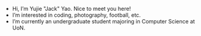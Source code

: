 - Hi, I’m Yujie "Jack" Yao. Nice to meet you here!
- I’m interested in coding, photography, football, etc.
- I’m currently an undergraduate student majoring in Computer Science at UoN.

<!---
JackyYao1021/JackyYao1021 is a ✨ special ✨ repository because its `README.md` (this file) appears on your GitHub profile.
You can click the Preview link to take a look at your changes.
--->
